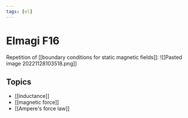 ```yaml
---
tags: [el]
---
```

# Elmagi F16
Repetition of [[boundary conditions for static magnetic fields]]:
![[Pasted image 20221128103518.png]]

## Topics
- [[inductance]]
- [[magnetic force]]
- [[Ampere's force law]]